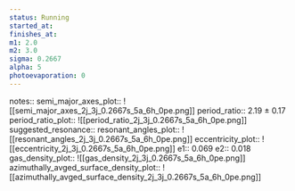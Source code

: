 ```yaml
---
status: Running
started_at:
finishes_at:
m1: 2.0
m2: 3.0
sigma: 0.2667
alpha: 5
photoevaporation: 0
---
```


notes::
semi_major_axes_plot:: ![[semi_major_axes_2j_3j_0.2667s_5a_6h_0pe.png]]
period_ratio:: 2.19 ± 0.17
period_ratio_plot:: ![[period_ratio_2j_3j_0.2667s_5a_6h_0pe.png]]
suggested_resonance:: 
resonant_angles_plot:: ![[resonant_angles_2j_3j_0.2667s_5a_6h_0pe.png]]
eccentricity_plot:: ![[eccentricity_2j_3j_0.2667s_5a_6h_0pe.png]]
e1:: 0.069
e2:: 0.018
gas_density_plot:: ![[gas_density_2j_3j_0.2667s_5a_6h_0pe.png]]
azimuthally_avged_surface_density_plot:: ![[azimuthally_avged_surface_density_2j_3j_0.2667s_5a_6h_0pe.png]]
